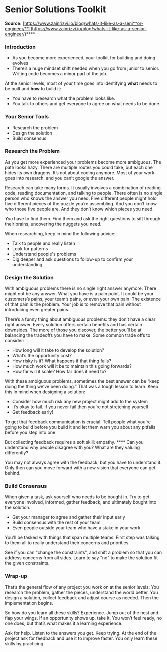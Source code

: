# Senior Solutions Toolkit

**Source:** [https://www.zainrizvi.io/blog/whats-it-like-as-a-seni**or-engineer/**](https://www.zainrizvi.io/blog/whats-it-like-as-a-senior-engineer/)****

### Introduction

* As you become more experienced, your toolkit for building and doing evolves
* There’s a huge mindset shift needed when you go from junior to senior. Writing code becomes a minor part of the job.

At the senior levels, most of your time goes into identifying **what** needs to be built and **how** to build it:

* You have to research what the problem looks like.
* You talk to others and get everyone to agree on what needs to be done.

### Your Senior Tools

* Research the problem
* Design the solution
* Build consensus

### Research the Problem

As you get more experienced your problems become more ambiguous. The path looks hazy. There are multiple routes you could take, but each one hides its own dragons. It’s not about coding anymore. Most of your work goes into research, and you can’t google the answer.

Research can take many forms. It usually involves a combination of reading code, reading documentation, and talking to people. There often is no single person who knows the answer you need. Five different people might hold five different pieces of the puzzle you’re assembling. And you don’t know who those five people are. And they don’t know which pieces you need.

_You_ have to find them. Find them and ask the right questions to sift through their brains, uncovering the nuggets you need.

When researching, keep in mind the following advice:

* Talk to people and really listen
* Look for patterns
* Understand people's problems
* Dig deeper and ask questions to follow-up to confirm your understanding

### Design the Solution

With ambiguous problems there is no single right answer anymore. There might not be any answer. What you have is a pain point. It could be your customers’s pains, your team’s pains, or even your own pain. The existence of that pain is the problem. Your job is to remove that pain without introducing even greater pains.

There’s a funny thing about ambiguous problems: they don’t have a clear right answer. Every solution offers certain benefits and has certain downsides. The more of those you discover, the better you’ll be at balancing the tradeoffs you have to make. Some common trade offs to consider:

* How long will it take to develop the solution?
* What’s the opportunity cost?
* How risky is it? What happens if that thing fails?
* How much work will it be to maintain this going forwards?
* How far will it scale? How far does it need to?

With these ambiguous problems, sometimes the best answer can be “keep doing the thing we’ve been doing.” That was a tough lesson to learn. Keep this in mind when designing a solution:

* Consider how much risk any new project might add to the system
* It’s okay to fail. If you never fail then you’re not stretching yourself
* Get feedback early!

To get that feedback communication is crucial. Tell people what you’re going to build before you build it and let them warn you about any pitfalls before you step into one.

But collecting feedback requires a soft skill: empathy. **** Can you understand why people disagree with you? What are they valuing differently?

You may not always agree with the feedback, but you have to understand it. Only then can you move forward with a new vision that everyone can get behind.

### Build Consensus

When given a task, ask yourself who needs to be bought in. Try to get everyone involved, informed, gather feedback, and ultimately bought into the solution.

* Get your manager to agree and gather their input early &#x20;
* Build consensus with the rest of your team
* Even people outside your team who have a stake in your work

You'll be tasked with things that span multiple teams. First step was talking to them all to really understand their concerns and priorities.

See if you can "change the constraints", and shift a problem so that you can address concerns from all sides. Learn to say "no" to make the solution fit the given constraints.&#x20;

### Wrap-up

That’s the general flow of any project you work on at the senior levels: You research the problem, gather the pieces, understand the world better. You design a solution, collect feedback and adjust course as needed. Then the implementation begins.

So how do you learn all these skills? Experience. Jump out of the nest and flap your wings. If an opportunity shows up, take it. You won’t feel ready, no one does, but that’s what makes it a learning experience.

Ask for help. Listen to the answers you get. Keep trying. At the end of the project ask for feedback and use it to improve faster. You only learn these skills by practicing.
